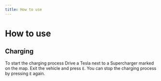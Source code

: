 ```yaml
---
title: How to use
---
```


# How to use

## Charging

To start the charging process Drive a Tesla next to a Supercharger marked on the map. Exit the vehicle and press `E`. You can stop the charging process by pressing `E` again.
